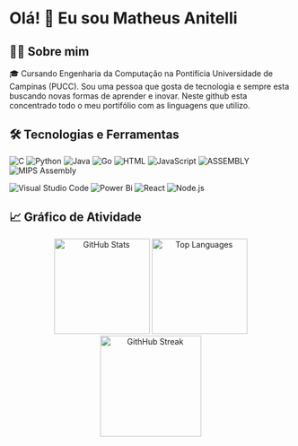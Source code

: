 # Olá! 👋 Eu sou Matheus Anitelli

## 👨‍💻 Sobre mim

🎓 Cursando Engenharia da Computação na Pontifícia Universidade de Campinas (PUCC). Sou uma pessoa que gosta de tecnologia e sempre esta buscando novas formas de aprender e inovar. Neste github esta concentrado todo o meu portifólio com as linguagens que utilizo. 

## 🛠️ Tecnologias e Ferramentas

![C](https://img.shields.io/badge/c-%2300599C.svg?style=for-the-badge&logo=c&logoColor=white) 
![Python](https://img.shields.io/badge/-Python-%2314354C.svg?style=for-the-badge&logo=python&logoColor=white)
![Java](https://img.shields.io/badge/java-%23ED8B00.svg?style=for-the-badge&logo=openjdk&logoColor=white)
![Go](https://img.shields.io/badge/-Go-%2300ADD8.svg?style=for-the-badge&logo=go&logoColor=white)
![HTML](https://img.shields.io/badge/-HTML-%23E34F26.svg?style=for-the-badge&logo=html5&logoColor=white)   ![JavaScript](https://img.shields.io/badge/-JavaScript-%23F7DF1E.svg?style=for-the-badge&logo=javascript&logoColor=black) 
![ASSEMBLY](https://img.shields.io/badge/_-ASM-701516.svg?style=for-the-badge) ![MIPS Assembly](https://img.shields.io/badge/-MIPS%20-%230071C5.svg?style=for-the-badge&logo=asm-hex&logoColor=white)

![Visual Studio Code](https://img.shields.io/badge/Visual%20Studio%20Code-0078d7.svg?style=for-the-badge&logo=visual-studio-code&logoColor=white) ![Power Bi](https://img.shields.io/badge/power_bi-F2C811?style=for-the-badge&logo=powerbi&logoColor=black)     ![React](https://img.shields.io/badge/-React-%2361DAFB.svg?style=for-the-badge&logo=react&logoColor=black) ![Node.js](https://img.shields.io/badge/-Node_js-%23339933.svg?style=for-the-badge&logo=nodedotjs&logoColor=white)







## 📈 Gráfico de Atividade


<div align="center">
  <img height="170em" src="https://github-readme-stats.vercel.app/api?username=Mttue7&show_icons=true&theme=merko" alt="GitHub Stats"/>
  <img height="170em" src="https://github-readme-stats.vercel.app/api/top-langs/?username=Mttue7&layout=compact&theme=merko" alt="Top Languages"/>

  <img height="180em" src="https://github-readme-streak-stats.herokuapp.com/?user=Mttue7&theme=merko" alt = "GithHub Streak">
</div>



